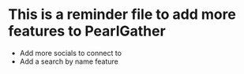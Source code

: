 # This is a reminder file to add more features to PearlGather
* Add more socials to connect to
* Add a search by name feature

